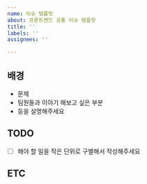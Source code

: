 ```yaml
---
name: 이슈 템플릿
about: 프론트엔드 공통 이슈 템플릿
title: ''
labels: ''
assignees: ''

---
```


## 배경

- 문제
- 팀원들과 이야기 해보고 싶은 부분
- 등을 설명해주세요

## TODO

- [ ] 해야 할 일을 작은 단위로 구별해서 작성해주세요


## ETC

